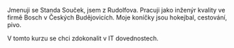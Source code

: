 Jmenuji se Standa Souček, jsem z Rudolfova. Pracuji jako inženýr kvality ve firmě Bosch v Českých Budějovicích. Moje koníčky jsou hokejbal, cestování, pivo.

V tomto kurzu se chci zdokonalit v IT dovednostech. 
